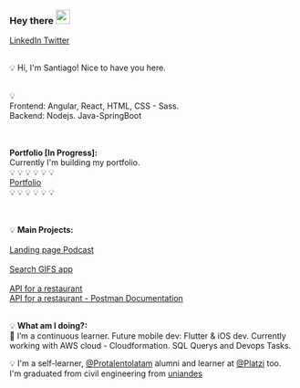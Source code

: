 ### Hey there <img src="https://media.giphy.com/media/hvRJCLFzcasrR4ia7z/giphy.gif" width="25px">
<a href="https://www.linkedin.com/in/santiagosalamancadev">
  LinkedIn
</a>
<a href="https://twitter.com/salacodigo">
  Twitter
</a>
<br/><br/>


💡 Hi, I'm Santiago! Nice to have you here.
<br/><br/>

💡
<br/>
Frontend:
Angular, React, HTML, CSS - Sass.
<br/>
Backend:
Nodejs. Java-SpringBoot
<br/><br/><br/>



**Portfolio [In Progress]:**<br/>
Currently I'm building my portfolio. 
<br/>
💡 💡 💡 💡 💡 💡 <br/>
[Portfolio](https://salacodigo.github.io/portfolio/src/)<br/>
💡 💡 💡 💡 💡 💡
<br/><br/><br/>


💡
**Main Projects:**<br/>
<br/>
[Landing page Podcast](https://salacodigo.github.io/Acamica-Blue-dot/)
<br/><br/>
[Search GIFS app](https://salacodigo.github.io/sprintGIFOS/pages/index.html)
<br/><br/>
[API for a restaurant](https://github.com/Salacodigo/Delillah-Acamica)
<br/>
[API for a restaurant - Postman Documentation](https://documenter.getpostman.com/view/13934848/UVC3j7rt)
<br/><br/>

💡 
**What am I doing?:**
<br/>
🌱 I’m a continuous learner. Future mobile dev: Flutter & iOS dev. Currently working with AWS cloud - Cloudformation. SQL Querys and Devops Tasks. <br/>

💡
I'm a self-learner, [@Protalentolatam](https://protalento.org) alumni and learner at [@Platzi](https://platzi.com) too.
<br/>
I'm graduated from civil engineering from [uniandes](https://uniandes.edu.co)
<br/><br/><br/>

